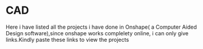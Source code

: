# CAD
Here i have listed all the projects i have done in Onshape( a Computer Aided Design software),since onshape works complelety online, i can only give links.Kindly paste these links to view the projects 
